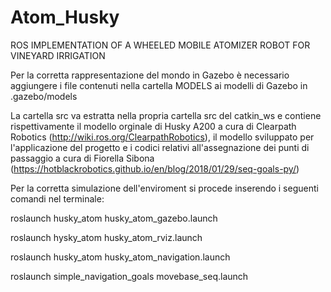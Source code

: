 # Atom_Husky
ROS IMPLEMENTATION OF A WHEELED MOBILE ATOMIZER ROBOT FOR VINEYARD IRRIGATION

Per la corretta rappresentazione del mondo in Gazebo è necessario aggiungere i file contenuti nella cartella MODELS ai modelli di Gazebo in .gazebo/models

La cartella src va estratta nella propria cartella src del catkin_ws e contiene rispettivamente il modello orginale di Husky A200 a cura di Clearpath Robotics (http://wiki.ros.org/ClearpathRobotics), il modello sviluppato per l'applicazione del progetto e i codici relativi all'assegnazione dei punti di passaggio a cura di Fiorella Sibona (https://hotblackrobotics.github.io/en/blog/2018/01/29/seq-goals-py/)

Per la corretta simulazione dell'enviroment si procede inserendo i seguenti comandi nel terminale:

 roslaunch husky_atom husky_atom_gazebo.launch

 roslaunch hysky_atom husky_atom_rviz.launch
 
 roslaunch husky_atom husky_atom_navigation.launch
 
 roslaunch simple_navigation_goals movebase_seq.launch
 
